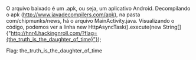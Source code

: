 O arquivo baixado é um .apk, ou seja, um aplicativo Android. Decompilando o apk (http://www.javadecompilers.com/apk), na pasta com/chipmunks/news, há o
arquivo MainActivity.java. Visualizando o código, podemos ver a linha
new HttpAsyncTask().execute(new String[]{"http://hnr4.hackingnroll.com/?flag={the_truth_is_the_daughter_of_time}"});

Flag: the_truth_is_the_daughter_of_time
